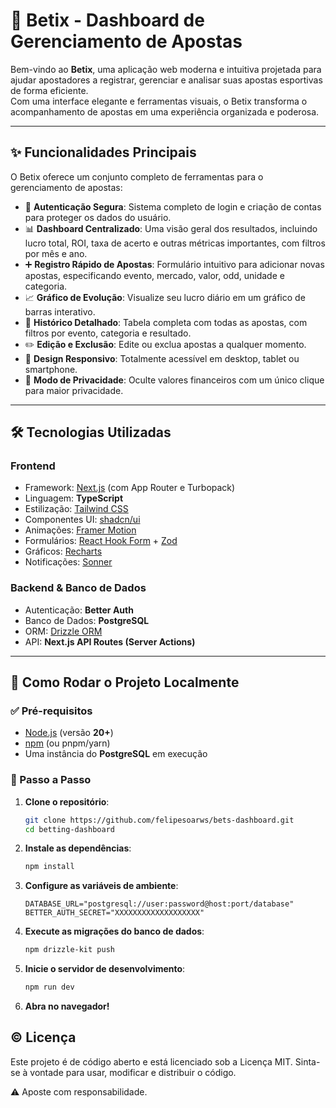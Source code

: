 # 🎲 Betix - Dashboard de Gerenciamento de Apostas

Bem-vindo ao **Betix**, uma aplicação web moderna e intuitiva projetada para ajudar apostadores a registrar, gerenciar e analisar suas apostas esportivas de forma eficiente.  
Com uma interface elegante e ferramentas visuais, o Betix transforma o acompanhamento de apostas em uma experiência organizada e poderosa.

---

## ✨ Funcionalidades Principais

O Betix oferece um conjunto completo de ferramentas para o gerenciamento de apostas:

- 🔐 **Autenticação Segura**: Sistema completo de login e criação de contas para proteger os dados do usuário.  
- 📊 **Dashboard Centralizado**: Uma visão geral dos resultados, incluindo lucro total, ROI, taxa de acerto e outras métricas importantes, com filtros por mês e ano.  
- ➕ **Registro Rápido de Apostas**: Formulário intuitivo para adicionar novas apostas, especificando evento, mercado, valor, odd, unidade e categoria.  
- 📈 **Gráfico de Evolução**: Visualize seu lucro diário em um gráfico de barras interativo.  
- 📜 **Histórico Detalhado**: Tabela completa com todas as apostas, com filtros por evento, categoria e resultado.  
- ✏️ **Edição e Exclusão**: Edite ou exclua apostas a qualquer momento.  
- 📱 **Design Responsivo**: Totalmente acessível em desktop, tablet ou smartphone.  
- 🙈 **Modo de Privacidade**: Oculte valores financeiros com um único clique para maior privacidade.  

---

## 🛠️ Tecnologias Utilizadas

### **Frontend**
- Framework: [Next.js](https://nextjs.org/) (com App Router e Turbopack)  
- Linguagem: **TypeScript**  
- Estilização: [Tailwind CSS](https://tailwindcss.com/)  
- Componentes UI: [shadcn/ui](https://ui.shadcn.com/)  
- Animações: [Framer Motion](https://www.framer.com/motion/)  
- Formulários: [React Hook Form](https://react-hook-form.com/) + [Zod](https://zod.dev/)  
- Gráficos: [Recharts](https://recharts.org/)  
- Notificações: [Sonner](https://sonner.emilkowal.ski/)  

### **Backend & Banco de Dados**
- Autenticação: **Better Auth**  
- Banco de Dados: **PostgreSQL**  
- ORM: [Drizzle ORM](https://orm.drizzle.team/)  
- API: **Next.js API Routes (Server Actions)**  

---

## 🚀 Como Rodar o Projeto Localmente

### ✅ Pré-requisitos
- [Node.js](https://nodejs.org/) (versão **20+**)  
- [npm](https://www.npmjs.com/) (ou pnpm/yarn)  
- Uma instância do **PostgreSQL** em execução  

### 📌 Passo a Passo

1. **Clone o repositório**:
   ```bash
   git clone https://github.com/felipesoarws/bets-dashboard.git
   cd betting-dashboard

2. **Instale as dependências**:
   ```bash
   npm install

3. **Configure as variáveis de ambiente**:
   ```.env
   DATABASE_URL="postgresql://user:password@host:port/database"
   BETTER_AUTH_SECRET="XXXXXXXXXXXXXXXXXXX"

4. **Execute as migrações do banco de dados**:
   ```bash
   npm drizzle-kit push

5. **Inicie o servidor de desenvolvimento**:
   ```bash
   npm run dev

6. **Abra no navegador!**


## ©️ Licença
Este projeto é de código aberto e está licenciado sob a Licença MIT.
Sinta-se à vontade para usar, modificar e distribuir o código.

⚠️ Aposte com responsabilidade.
